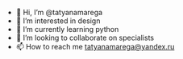 - 👋 Hi, I’m @tatyanamarega
- 👀 I’m interested in design 
- 🌱 I’m currently learning python 
- 💞️ I’m looking to collaborate on specialists
- 📫 How to reach me tatyanamarega@yandex.ru 

<!---
tatyanamarega/tatyanamarega is a ✨ special ✨ repository because its `README.md` (this file) appears on your GitHub profile.
You can click the Preview link to take a look at your changes.
--->
